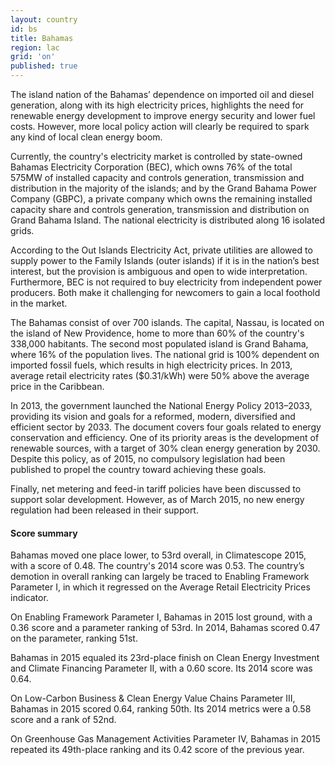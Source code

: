 ```yaml
---
layout: country
id: bs
title: Bahamas
region: lac
grid: 'on'
published: true
---
```

The island nation of the Bahamas’ dependence on imported oil and diesel generation, along with its high electricity prices, highlights the need for renewable energy development to improve energy security and lower fuel costs. However, more local policy action will clearly be required to spark any kind of local clean energy boom.

Currently, the country's electricity market is controlled by state-owned Bahamas Electricity Corporation (BEC), which owns 76% of the total 575MW of installed capacity and controls generation, transmission and distribution in the majority of the islands; and by the Grand Bahama Power Company (GBPC), a private company which owns the remaining installed capacity share and controls generation, transmission and distribution on Grand Bahama Island. The national electricity is distributed along 16 isolated grids. 

According to the Out Islands Electricity Act, private utilities are allowed to supply power to the Family Islands (outer islands) if it is in the nation’s best interest, but the provision is ambiguous and open to wide interpretation. Furthermore, BEC is not required to buy electricity from independent power producers. Both make it challenging for newcomers to gain a local foothold in the market.

The Bahamas consist of over 700 islands. The capital, Nassau, is located on the island of New Providence, home to more than 60% of the country's 338,000 habitants. The second most populated island is Grand Bahama, where 16% of the population lives. The national grid is 100% dependent on imported fossil fuels, which results in high electricity prices. In 2013, average retail electricity rates ($0.31/kWh) were 50% above the average price in the Caribbean. 

In 2013, the government launched the National Energy Policy 2013–2033, providing its vision and goals for a reformed, modern, diversified and efficient sector by 2033. The document covers four goals related to energy conservation and efficiency. One of its priority areas is the development of renewable sources, with a target of 30% clean energy generation by 2030. Despite this policy, as of 2015, no compulsory legislation had been published to propel the country toward achieving these goals. 

Finally, net metering and feed-in tariff policies have been discussed to support solar development. However, as of March 2015, no new energy regulation had been released in their support.

#### Score summary

Bahamas moved one place lower, to 53rd overall, in Climatescope 2015, with a score of 0.48. The country's 2014 score was 0.53. The country’s demotion in overall ranking can largely be traced to Enabling Framework Parameter I, in which it regressed on the Average Retail Electricity Prices indicator.

On Enabling Framework Parameter I, Bahamas in 2015 lost ground, with a 0.36 score and a parameter ranking of 53rd. In 2014, Bahamas scored 0.47 on the parameter, ranking 51st.

Bahamas in 2015 equaled its 23rd-place finish on Clean Energy Investment and Climate Financing Parameter II, with a 0.60 score. Its 2014 score was 0.64. 

On Low-Carbon Business & Clean Energy Value Chains Parameter III, Bahamas in 2015 scored 0.64, ranking 50th. Its 2014 metrics were a 0.58 score and a rank of 52nd. 

On Greenhouse Gas Management Activities Parameter IV, Bahamas in 2015 repeated its 49th-place ranking and its 0.42 score of the previous year.
